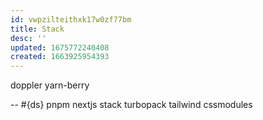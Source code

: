```yaml
---
id: vwpzilteithxk17w0zf77bm
title: Stack
desc: ''
updated: 1675772240408
created: 1663925954393
---
```


doppler
yarn-berry

--
#{ds}
pnpm
nextjs stack
  turbopack
  tailwind
  cssmodules